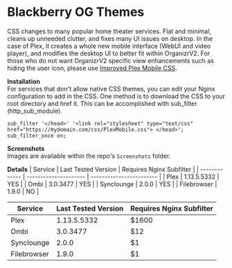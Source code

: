 # Blackberry OG Themes
CSS changes to many popular home theater services. Flat and minimal, cleans up unneeded clutter, and fixes many UI issues on desktop. In the case of Plex, it creates a whole new mobile interface (WebUI and video player), and modifies the desktop UI to better fit within OrganizrV2. For those who do not want OrganizrV2 specific view enhancements such as hiding the user icon, please use [Improved Plex Mobile CSS](https://github.com/Archmonger/Improved-Plex-Mobile-CSS). 

**Installation**
<br/>For services that don't allow native CSS themes, you can edit your Nginx configuration to add in the CSS. One method is to download the CSS to your root directory and href it. This can be accomplished with sub_filter (http_sub_module).
```
sub_filter '</head>' '<link rel="stylesheet" type="text/css" href="https://mydomain.com/css/PlexMobile.css"> </head>';
sub_filter_once on;
```

**Screenshots**
<br/>Images are available within the repo's `Screenshots` folder.

**Details**
| Service       | Last Tested Version   | Requires Nginx Subfilter |
| ------------- | --------------------- | ------------------------ |
| Plex          | 1.13.5.5332           | YES                      |
| Ombi          | 3.0.3477              | YES                      |
| Synclounge    | 2.0.0                 | YES                      |
| Filebrowser   | 1.9.0                 | NO                       |


| Service        | Last Tested Version  | Requires Nginx Subfilter  |
| ------------- | ------------- | ----- |
| Plex | 1.13.5.5332 | $1600 |
| Ombi | 3.0.3477 |   $12 |
| Synclounge | 2.0.0 |    $1 |
| Filebrowser | 1.9.0  |    $1 |
